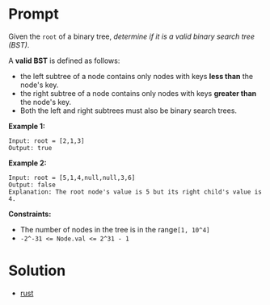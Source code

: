 # Prompt
Given the `root` of a binary tree, _determine if it is a valid binary search tree (BST)_.

A **valid BST** is defined as follows:
* the left subtree of a node contains only nodes with keys **less than** the node's key.
* the right subtree of a node contains only nodes with keys **greater than** the node's key.
* Both the left and right subtrees must also be binary search trees.

**Example 1:**
```
Input: root = [2,1,3]
Output: true
```

**Example 2:**
```
Input: root = [5,1,4,null,null,3,6]
Output: false
Explanation: The root node's value is 5 but its right child's value is 4.
```

**Constraints:**
* The number of nodes in the tree is in the range`[1, 10^4]`
* `-2^-31 <= Node.val <= 2^31 - 1`

# Solution
* [rust](validate_binary_search_tree.rs)
